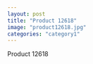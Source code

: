 ```yaml
---
layout: post
title: "Product 12618"
image: "product12618.jpg"
categories: "category1"
---
```

Product 12618
